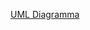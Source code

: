 [UML Diagramma]("https://viewer.diagrams.net/?tags=%7B%7D&lightbox=1&highlight=0000ff&edit=_blank&layers=1&nav=1&title=13.drawio#R%3Cmxfile%3E%3Cdiagram%20name%3D%22%D0%A1%D1%82%D1%80%D0%B0%D0%BD%D0%B8%D1%86%D0%B0%20%E2%80%94%201%22%20id%3D%22coBrUB09vAneHIfhyfR5%22%3E7T1pl5s4tr%2FG51R%2FcB325aNdSyYzSSevlnnd70sfypAyE8q4MU5S8%2BufJBBoYzW4gKJOjmOELJDuorvp3oV69fLrQ%2BTst59D1wsWiuT%2BWqjXC0VRDVMD%2F8GW16TFlJWk4Tny3aRJyhvu%2Ff96SaOMW4%2B%2B6x3StqQpDsMg9vd04ybc7bxNTLU5URT%2BpLt9CwOXatg7zx71GrDhfuMEHtftf3033iatlk70%2FofnP2%2Fxk2UpvfPkbL4%2FR%2BFxlz5vF%2B685M6Lg4dJux62jhv%2BJJrUm4V6FYVhnHx7%2BXXlBXBZ6RW7LbibvXLk7eI6P%2Fjx7YP7zy%2F%2F%2FR%2Fno%2FZ%2F%2F7xX9lvzX%2B5ST98tfsVL4blgZdLLMIq34XO4c4KbvHWNpuvBUWVwlff5FIb7tPE%2FXhy%2FpmB2jnEImrbxS5De9X758R%2FE9z%2FBd%2BlSZf7Sm9cQySR88UpcfPUi%2F8WLvQi37eLo9Q%2FyIhlYx5f5UOgKjxU4T16wzgB5FQYhHBKBUl0f4ij87uHGhaKuLEWSV%2BDOt3AX43bX%2B%2BYcgzjrj7EIQHnNAyqF3SE8RhuvBDppPwgS4ocpeD94IZh99Ao6RF7gxP4PGpmdlCaes37ZT7%2BGPngVRUrpd2kZ6qWU%2F1kp8abEbNkWPWLsRM9enA6SYxz4QrxV3oTwsAFOpu%2F%2FwwmO6YwWAE62Cj%2FXNwuANpaMPhX0ecWhMKC0Pfx6fAlWmxjCZ%2F3Di2If0PsnCOuv4cGP%2FXAHujyFcRy%2BEB1Wgf8Mb8QQl0mkDY9x4O8AImAOVI063%2FwgIBDndnWjX5kilJJurbV1zaAUaJc11dAUjuQKEQpOwvtViioY5LKkqBSUbTW9%2FpkzQDVlXVuC9xlSMXpRmNAU7CoPdsVAJAVXhYKw8fcxxDeWB8RmVqCDrO5%2FoeXB98G3Z%2FQ%2FxJ9bhC0SjUXg%2BxXRoqR9ACvNOyQ%2FsXEH1KJcoT7gu4J%2FDj5NekDwaaDP62LUTQZJGtdcB4kYysadb4nGFeqmEu0r9GkRI6NL%2BInWYa3TE0mWGEAsWeV0wbhdIQjAXgyR%2BufWj737vYMY108gDtBkMl6KsBWbIgjTsjiCkEUUIct9kYTRM0l0iLskpl5jnGPaMc6xfW7BSzkvEJF2T4d98pJirEyaXf%2FHaXPvchHTJdOpBVLISZLsJCNWDa8FaNEr5gua0ZTfL21aOr1ZyZLJ71ayIiBOqy%2FaxBrOmUXnljJuTyL3cEVnM9UikahazWJ7F7FtuQiD8SDJlPqTqu23VPVSDMWYd4Jul6P6n%2BS90el2b4agJ3E9U6ybmcRuJuH9EHyqxC7Py7V1JIRrLBknEjAhAGR7JC06sBLyOpVWchmHeVQmDOtU%2F3p776xqtlA1Zcl%2BY10TM%2BOJ2b0uVYvmjpe2nUkNRZIBvJrevq72sq%2Bvosh5JTrs4W59KNn2LZtBfTlFvdu6v7A1ueIHpl32A%2FAleetC2598Kem58Y%2B2%2FdmyDu7Sq9K3%2BU%2FrV%2BtdkRuURmw4K2IvqKm8onFGo6xmFi1S77ewCipxC8LswLOmWmOzM6XhaaoCoW14ZqQbgvquCArF6NedtelyNnpm6Kobg0NX%2FDAKXVnI7NwVdPuCq03gHA7%2BhgYIvVCjUx4rpRtM0pXiDQFFXQBE3HaqdcNkxRxJr2fdEAzF%2BqXYkQrEj8aimcFZZPQK0UzneDv9C1rU6koewug%2F00O1zDhBejA0diilJ4IwGxME%2F25nIQiTx%2F%2FRKu%2FD1bQxmlUSnzIsEyV%2B797EXUY6ZXRJg3AH1navz2bEalGVNyMqbx2yovTtoL8t0Gp0on1FOJkZtWdN2Cm0YjUsiRcZixWjMqgFL1QzU8XA5nmBHRmEtySP%2F6mJFIlVJwO1RKCGmcYipGPyGvctva7ZILf0mIwbJYlvQHfrBSD9NluUmsY%2BKJIgMMkW8D27t1C9N%2FUl9%2Bc%2BGYc2VCm54T2w2klidS25tdM8bFZdUqs0D42VBdSONY9bV9qYj9r9h782%2BrMXLe%2F%2FJYdL%2FTTNQzoN798qhoJD5bUlXUvmGZBWDIRhqRuqwFwJRTfSnXJF7IHXs%2FDfifCvCgzV541XL9YzByNFIky0OMcMr7syHk1S4iTjyxkhUqGlOuE4RXGvBFmUS4CHvbMTLkJ%2B9mq5SZAQroW%2FA8TiBEXrysQZSxcEsa5oKZZUo7IQIjIeKVuoa6KzWe58gicH4BNXhPi%2BJjqYhIhMSthYtWHldSromBSmk2WbhWlGmLYVho3gPZ0Upi1RlL9k9cVItGlK05LCBCOpQN6cVDBSfUG783Ck0zBO79lupRBGiIR73tDcjd8qyANVGYdtNMJYz5AwlhPasDNbR8oZumFxcqGAoZ81gEE1psnPNdkk%2BfmS4vDvjaHrY7WcGGrPlpNSS1NvO45GcE3y2G4dFYX0i5AbUBYXKdRhqjj0%2B%2BPFGs%2BL3zqYTBMkE0gBthci3QugfH%2BXYJwGEE6RpOwTKYxgMeKlk5hdYKcNWDDI2eC98wsP6UA%2Bp%2BEG%2FNVH%2BKLfINrhZvonrGThs095irgW3HDrbBwXWpsAGgaBFxHDPAmElgJZZs%2B2VcNIYmCUQO1toVFosUCUvzwkpA%2BH2kde0UiAVG16dUQa%2FfyoETxKA1LA30fvEL84%2B73%2F8gz3FOXW2fvFhNWARrYRfH%2BcUgm%2FnUy%2BqMh4FkauFy3TGyskHAWQlbahnLGRKXwskO9WQbAOnfhw8Rv6BWcbjLz4GO0ENz75h5jmrWicQk46bXZ3EvaObcop6qzD8Lu%2Fe77zDl70w4HemfXrvefEH92LT%2BEOUvgBXf0GaV2EXGewbbfje82fnJHJmZ7HzpSnRgCWfbg7eCmUCumywEY%2BVdzlyRW%2ByGbrbb7%2FG0i07oO%2F%2Be7FF4%2BPH6%2BhoIuuxKxxitj7Rs9nn3wfRwnKzkj6Xqa8hntFyqsewq8BEDnpXSSxjmfcTHpK%2B%2FovXnILI430%2B%2FHlyYtmou35%2BfwGM1Pre5lysmc6u2ePlP5yiiwh3YRgpTBwc9Klb%2B28n%2FBbgdiI0V4qxr%2Bprvp7RTRnt%2FECAtGqsat4c9ilm8M7Ukne6PmzEDcuahW%2BKfFKjC9HHH2ZOgWuA%2B8b%2FFUIen0L0Jlc6LRZUE4ekQ9ovI4f7A3FCaOxG5Vw%2BxiGwO3Tn99H5%2F0%2BRS4KwSkgHh1qdRIfKarKIPbTfwmcBMTg3XCUgEwgVOZiEuPdZusH7ifnNTzCZT3EAIPw1XobRv5%2FwbAORjxwO4rTIALFoHrcw1%2BmLvrIg9TzFWOFzDR9dn5RHT85hzhtABwycPYH%2FymbRkKz6zR0GXWarAvUlGgPqGzypGCKwpQ1qTdSUPpzvS%2FBza%2B3uQhyD8QUf0NIIbihcgsYTDxWNqVHIHPl8yGv6uxnQz5bSEDNiUmQ5VeNp8hwNegl50hSQL9pE7N1ivkc9MUBlPqE%2BlxrectdSkYavetufdf1dojMYyd2EoYEuU8aVQNeVF%2BDfzCbOzwSo19DeVmHrjN8rV%2Bj7hHgHjswF8dHnMED3O6nBzneiYysJVsq3%2FGqmVXKnPDp5SrWhIu7dM%2BZRCcoGESCh1gWbJCX3AqLXgA%2BoFi7FG0eUGTdUuZQS%2BVRSxWgUcAczomSvgx6VWFQ8a41aOTJKuBUYU9fUfM2nyZQ5rCHyIsT7hEvoHJp40pEsoIlI9zb9Z2XcOc%2BbKGyQQlNsoYbbpFUnwxVGd9ZgZvZwS4afE1jIYtEozZHCPm4SjIWFAU8ZLGg8qUk9ZBotCH2VkZt6nXTBGFxTrq0dZ1WbrJ8TCdnBKfH1U1GAKybIUjF%2BXBeCyTJrvIDsS%2BslEeaqnhNxP0XBXlJ8euE374dvF4SjOo85xiciNaLNQ5aRpKwFyjNwrCX1BIocYblm13sx68Lyqte7GdHwy3qRRWKLGFNDEVDFqynN58UZSCA169ft4AtJx7GC8aovECHD5tgE4k7YmTp1hJdDJhmttlhw2uK%2BJfhA0C5755wQP6nm8hzYoRcFwmGSccD4fuoh6PFuAnRJn0d%2FKoSVKsfvlx%2FQaM%2F%2B1DaR5qBIt0DIe9xv%2BADCfG5avJor4ZPgWXnDVTivMFVlrfn8e5T0YjMQMxJYXXsSDFFJG8TU9iM0VYFw41y6SaIChxJH7z6wUG1fcBTwJ%2B6HpjTnwfB0Kcrvh4kMq%2ByGACTWWk6NL8jHQUOxy3d9BcSbiDrVzj5fBt5CpNt5JRlheNWLGdR7MVklhdFTq9%2BOH4ArcLF0dPdU%2FfsbRmdt0UWZG0UGswVnKKme38Ln%2FYDaDg1jOaMpdx1DttswYqzzLdJW1eQoq7KtjzcjAK1bdP4pHKTFPYyDqo50RatyLRpV5a1tsZos2qknqtH4eyA84Hvfg98f3VeXzxIPGc%2F8d07kLjXPx1qGtj50Qngz%2FAE8C45AZz3ut0D6to6kBdXLZhobfs5EpyfBy5aqApYJcBJLpeJrLHSzmNN%2BfsIxK%2Bv6aJeYKkrkdC%2BwFmCPmi2HQpo1Rg%2BvCjSb%2BDPskRbpGqoturWEI8ax8jJskoHyVkKH0qgifJZy3pvMXI9lkgr45Q0zsyRod1Ghr4NdstsCKjBo7cuiSJljL6wu8fkS1ksYYrmeTjhnmmoh%2FRCVZaEWBGM36dS2055NWtjdXGooBCFld5Q2BagcJtQwQYoM5J4wYwyBoEpONq8ktn1hCiY2faSaK6pbNmldX%2FmmqPjmnU3%2Ft64plGc%2Fe5kYngs0VYHaVDUDDpkddF%2F5tKc%2FGrYGdUSMj3B%2FmjWtD%2FWLquRor50KasGGxorKEzUkYlS1hRWrm4bMCvrVtVQBUbKc0apGrxKyorYrIdt1h%2BnqD%2BqdUWqHoUqXoGkjsndeXso1oZoIkfUcMhbTj5BSzQlj715cfwg1zQ96rKe33kWoM4uQBm9qZ29nVAzZrXzLdTO5pgiOo52Vr3T5PXOJc%2BLpAOQfBNV8UDGJSfRYZ%2BdvVglhDehM%2B8Z%2FSAJLSnINtoNm23uRZkZ7ZgZrSg4RUg%2BWfb27gmo%2BFRWbV21yLsot9BUN4FzOPibRV9HRtsdCCX1WWtBn8C01DYqreiYp0sebc20bk1b5Go3rP4hYT28t3L3FQp09%2BoyJp0GJ0QtHftXsBosd6TyqjqnCpiXFiPr1NZ6VcbtKiuafmnbpo3%2FmK1xADqwVWzMLU3Rw2Yjqb3rFTb5jWxlScjJz5RvoqAVSRJyptI9movHGVuCIV1aDNMM0DxVUNHJ%2BtO27xaFUBXWPmBqvOhrivZurbfwCatHOzObYmiRHauICCNDZSTOYM74ZPOBEfSU4eRAN9QJLhryYaZsog9e4O3h0WFqtrGgtfGU6ygX7y8OvoiH9aBqZDt0fQdxTW7FmuS7Y1ZKRzadaWYdGjTyyIJQQSH29GXmsYqLfncUXtAoFzx9zjAGV5eL2oc96yWPHsx%2BUioqj3B%2F7OFU6T5P0CEIPgG%2FCzxnN4GFmyQinCulfFtGMPhVnCJWlKaFAPcxZvhuYoPPgdu8KlKT8tmDX7xpIQPUpTaAeUerIBCziC87iBMkOsz8fyTzQcCFR8kTyHpuIvUlJ%2BwRz6%2BQAmZYj2Y%2BCNbhDmo8mZDP8OULztAl3LopVj72ZZkwmBnoPoQYzNx2LAR3dNwtCNvnmBdlYECuDosQWxenajUciIFHkCVDZOBRsdWuexPPnFi6fmLp0iTRimws6BAFKcvq0WeS6F7TQUsa7exXunH2Ly0c5pv79ex2nv6loV7alpT%2FMQPrJozdYMIIukoSzU3DUO3St7Ws0v6LN0sTbfPBB1RJkOG42QcbbT9eN7umtfayp2nOe6h4cA4vOxXO7yO%2BxkbyD91R0MLxPGq5Op8visylJ8s1zf71MfnX7cYStKiqj9C%2FbvbFpmb%2F%2BkD8682RR5bUt%2FWv273714nE8NgCs6hMDp8mgh%2FF9jcwM0t3jrCyuiXltUkWDXN2DXs5JgpeosYIW13kNMoc%2FAJMEaB5bmS%2FIDfy47HUSznyNZgiTI97V7B1Pp68dQ5%2B8lMEpgvU4BSYGbdFB%2BkFsOTK2Y9y1oOComDobgArDuOhixUlMvAHmJC2QYUkSpIiKg4VRw6xJZLojkmtJHEFo%2Bu0alF6aeHyRUS5JPi5Ru1X6LtJVExKyh0pRNGj2ySGAt2ViZ4a1V%2BRuFsSflDSDb7bZXvMGSZSD550M4ni307gu9dAYa%2BxAzGSxEAIfygwH8x8oPnScd3MWPsQ0psSLjB4lUK6kFFxnCSz9I57gSYH8DQyBgIzj35qvhGNeAkGBtK2oTCzI2DItlxZrhlKI%2FcVSmPzBWdgJarZhf4OXOhcuonaHnS1t6OfdnFxmO68sBDDKR9sDQ%2F6zF7fmr3qtfG7oZ9V7Ss3nS2qWTH7Wd%2FCz9oYeQSZoYXII%2FfmZ%2B2xJATpZ02qbkoX6f%2Bw8mTpQURUVHJ2s7bzjhZWTG1YFXUQGkeXy3PwYnSm6gBPXyQISZVCZTMsbhzIv%2BLX3wRGhXqoO5mlS0vIHnANWW7taqFbSbXYCdeHBWj3u%2FPilSJdbuZyKs5oTxO%2FwBo9RP6%2BZIXg7YfXPTT0xunX4owW01wkdAoc1nGuR3%2FTXQ6oZO0j%2FweQLBbEQUonJk9ROvHF6glKi5u4ldjR4zpxDrHi1RN3PefrCRebXLOEsV3Qy1i02DRIWroM4StBH5x9nfrpMv9g6rnLnIDg0%2FoN%2FBUt3Kxxj07jNmseDeyvgLYs8To3LuUkiRG72MTZS1ZNChLIiEocLiSNquLUv4ytk7NqolfZOi7CV3g3q9wjLQRGWifapM%2FXqnHvXJbODmybfBZOgHS8Sq%2BKipgqRl%2Fng7Ik3n2ZN7PkIsUbV21teDB6%2FJIVwos2pxMmO3Bv5JKXstFdCd7wdseX9CsRFbPGQTVkwMwt%2Bi4RYTMKHzxDxPPc0ts3E9uT9QSfV8SYzAhjXvhM7trDMBXBQIhlLg8Jz1whecwrGglwQJuRpdCw86PmR5U9imZ2uRCtpLSYkqaZkmBK8QkVroi4vBUhektEe06pw0kwNohYvD5eYlnb%2FCbtkUW0E7CMLuCxr6WHuyjeQYk9MwlEXePg02SLQ2SSUhO5Z5p4l0t%2BAj71VkQHPu3BLM6A4bZQUktHGHub2HN5ipBWrgtJKM3HeyBTs7U3f59OZoxuyRgl6toyeDMFqTdCPUts3kCKIWGl4KwWQGNdcCVdz2hhyLX1U5KTi5U4uT8lji85l5kYEvYymxSmaFIwmWI%2FiqbyyJhlxaeRsa94qawW6dksCkO3FnS5jw1hPiLrx5DjkLtzI2Wzdv3DBvBVFIY0uVl%2BCsG%2Bfe3EXpI1lq9HCTeB9N7Epl7ucEJuqlmwailY2bW3t2LBSriXZeXie9jLSnw3iYA%2BC1bvQrBSBIHoYmS0%2BkNGcUX1VB76WOJhEXDLlnXU83g3qMj%2Bnh6zq%2FEUUWFjyG3pgItmumzXk%2BOV8DSHMlc3GaddPsy7QbvdQO5CzRYToNobASq8ZkN48tNs2%2FOGMMUNQZNqbQj6WTVtpefknp377vtQRMmKF2d%2Fgy5V%2Bx4Wp6QGGOGnH8gLD3wtkVbsXSeBjS76byBvN%2FCFe8gzKvDZFToPkJkFsWaCWCbTnCaICTa%2BHtVypcYxRrIKgoektDuUbT%2FckZUQWDDSFRlwAYabuxdn535Jz0USlRnIG%2F0USyBKIxCVEP5EDYqUFU8oKo3wy4%2BTH9u2nl4nvzVkM73Ofwov8C9pUVGtxD74Y7YGg7AwQ6E0lpQqKAM7jlWsLNKQGZsqqzQQSCwLD1PixpNLNSiMAKmzhoLapRpMdiiNHaqgMMOioyoHssL7G3umP5Tj57Oze%2B2f0JaQ0mSG0uRKShPhehsi%2BgNPPyNVvZRQz0JPWF0fMD1p7HbTnp5Udqi%2B6UkVuUzHTk%2FE1mNR%2BGxa5RjdxdZzAlVgM%2BtwcD3j7xmCstlOauM6b8dgh%2Bod14uNFnuhrpHkvwGKhoSUjORyieTrlYGa4EGsZSrZrzJbVImihBtukjj1PI490yGeBHrFnm3bIjt4Qm3502TywYL5PIWR60XL9MbqEAZwwUpet8myJHrNyio9Gnp38%2BHx0%2BpOpHHB21%2FvPv579XAjnnm5PkWcTPuGCpKRDMiNwv0D3mqK0hiNNnfRUtZMlrbweTWSU1gCTmH3pimpSvXOctg6e%2Fh1E77sweLAFVj%2Fx4vjV8yCLdzwD484hTgUSFWwmdoA5DOfKQJQdVW6TdEoXGES%2FvRXoUxW1VLRQlwwkIZB3udTiDL6yBhBUtHDOcYhI3yk0kAuXGfigJpdi8WBTDCHtQAtWi6XzUx0L5DLuxRnThbv30wfxtRQKdPURusT2ZLGsaU8YDW3Ec6%2BtOT5A8r518FOia0HmTRrKTzr1UQCtdLfPslnnWxsBNeKjeBc6EOjINaWRvkm78NlTn5zl0KTtydSADd8z9k9UCFGabWpu8Q9ICLm3hJ2ypqg9PL5JJzcXvcncafM0nG6cNKUZZfDulrwwNyyhuChD0zwmLLlWkYlmikB2TLtCgFZKJRmyExJ6kq3drsTJF%2BMqtUIqNSVfM9nuWYdQVpbY57BmsDP7QfSeOtCJsYne%2FIswU9Rgl9mBxw5bya57Rsi%2B0l%2F4ZlacR3QwqwIpx48E6VgEEi9Jz%2B%2FVCAXvURtgbyTpSk6Dva2bzaWRUMl1Lp6tRax791SCRdED9WypJgjH0cfZ%2B3DgMvAUaYolq4wM%2BK8mO%2Fv1WabRrmem0mtJ9k0RMJNJ4e%2Fbl1pYz5q9x%2F%2B2ujPXrS8%2F5ccLnnRJhO077xnwHK9aBa4mx0%2FKZKei%2BXwcmQsQuEO5G3TvNSr5W3VUC4FcbhqFwdQhEjJO3EwS%2BokcPwuDOA%2BF6H%2Fqq3kQ0iNUMq7x57qYe8cDj%2FDqMplMfApTRFEsJTHMYYsOva9kmoeed3dZGYqzKbp%2FYq9nQtEcOlD5OwAS3LxWB4nr495oaYG%2BCRYyz%2Fc7KB05YqgzlSzHes8pwm3q8hzgUgAVP%2FD7%2BHu5tfej2AiuRmGo5hPAsPVZgMkwRjA71O4%2BQ4F0xl2w58PC7uZ9sY1n3Ui8kCFN7E3p3DLJNUL%2BIDj3osuQTfY5YIq6jHVwJB2%2BmmVEaXUHnFSlkyxvqp0cW5U%2BNKiUge9%2Bv4bnxoVHwAzy%2F3u5BFR5tyaqquLFu5%2F3pNf21iSxTDUR8Y8wuGEiADs%2FKsRkqINLSKAPTfQ%2Bmioer6AACGBySIP7OCia5rGqYhxlT4vqtJ0p9taG7rLyB8QskqxAMlQynlA2zNwYjjWDizHZDccYtJ1%2BmSFYsl6O2rioxyM%2Fg6GlsJBZPbHqSrB18S5Otv%2B3yL1VAfW%2FaWJa8xjPDN1g3c4YbcVZdtXO8gpLkY9UaBkhybLOYvzAOzGbnh8Qj6WfeRv3jaN8wwfAXwy%2BwMkw0pSGfiEpgigjIBgQnBoTRr3lKYIojxnuwMkghi6s0Y9pynC6PHxI%2FildNz5fx%2B9RJr9OHO7Qc0Hgan1MbuBTWZqwEnLUYW7q8gDXI5wBf8IZ7FhaPMB%2F6TN1tk9e6sfgQ%2Fkh4TjdefAH6PvolPvRGY3Oe3UqkDhVqy%2BFO6y5OJX0HzDwZVemmaHjTjzybAsIpahUBYRVRYASGhHZA%2FTdQcfPm8VUQpk54d88O2EAWQq1uAApBQDaOVCo%2F07gg90QAwNPoKcLzj0kPUR5S6epyCEFmfo9cHQMZLLW5RgDG0pBFzaHLGuA5T8eL8mka4Z6P3RylPpFqbGTcZTLMppS2U5au%2B0LY08r3QA4c2IdACVmokb%2BX%2BMjlw9Nj7Nj5Fc0U16kPo5QM2qoXp29SjGqKkjR2cqR7Vchch50gzTWlAOT6s5UXVKAfIYKMBgkgkASBktKcBQTXooydLPSwECZ%2BeIKECY%2FkUqx%2BGcamw0OBFBYFutEnd0SgLKKEhAN1kSUFuSgI6zZb4VCQhy46YpapOzUMUOftLdLhRPxbp667gAxVgUxgXQfn2Zafrs%2FKI6pt5%2B2LAJg8DZH%2FynbBpJVtt1GMfhy6I4aWwvnv3OM8Tqukyhl%2FAQnyw8V4qlk%2B7PlfJKU2eWrrsvn27%2BWl1%2F%2Fvh7hf1qEKeoB2MgRMv2eH9zN3Y757Tstggsn1e%2Frz60hEyFlRYmMef4V7F1ljHqitk7b8JNW%2B6IPM5hnrN767uut1sIbLZwx0O8R1%2BDf4BFXUFBRwcvfgWu5fxav0bdI8BqdzBAzUfs0gNM%2FqcHGX3lqexOo9Tr8%2BgsxK8mR9b0vjhyjRjawE%2BDyklhjz3TXg9RXgDIA8Lc%2F4DSHS5lDntUHntUAaagUNqv4cFHtdHV6yjpy2BQFZLQVODvtkDMjd8eO2STTxIuRA%2BrL%2BQQpalllaMxFL5qZlSgVaPU3nb6oYZCma5S46mdT%2FtcYc8aYwpTMnW%2BqRakKyojpbIj9awE6bwlbAEAuFIXAL8sGX2iFrANwc9r9HmDPpP2VXpXkfBPskYLfWrET1ZwCyuUVcgdG45loN%2Fo6YPr7exgzv7%2B4FXvfRXHEBrnK2nLLVvkA9To%2FCSyKuKUonoKvWXMMYqzAdaWBYtyUGd2qQIxcATmKiJnrMwcXpGVzBbVk%2BmpxrkSpSaDxRgIa7RptE9SLpHlTmS3JnPGxJCZIWrbnBSDphwVpvCtw24BRjmvRLdUwBI%2BrNOyImJq4517gizcOR2Ee6Rn0FIHKY9Q0obrOy%2Fhzn3YwoJHlB0KnTVBDSn9oKEqs31XCMVPqcGp99JouqUtaF%2BihBvq5FhWFpQR2aQLhEJPotGGks9Zbs2um0ocH%2BtqwBFsXaeJKzNpn0j%2B7MEw2dRaSluWxGycullP2iom%2FwKOxQiIspE2FL2Zxm7pzA%2FAl%2BQdOuQ14DIK4U6bdwdC0vZz6Hqwx%2F8D%3C%2Fdiagram%3E%3C%2Fmxfile%3E")
